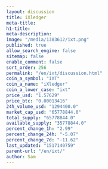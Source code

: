 ```yaml
---
layout: discussion
title: iXledger
meta-title: 
h1-title: 
meta-description: 
image: "/media/1383612/ixt.png"
published: true
allow_search_engine: false
sitemap: false
enable_comment: false
sort_order: 256
permalink: "/en/ixt/discussion.html"
coin_a_symbol: "IXT"
coin_a_name: "iXledger"
coin_a_lower_case: "ixt"
price_usd: "1.57629"
price_btc: "0.00013416"
24h_volume_usd: "1294400.0"
market_cap_usd: "65778844.0"
total_supply: "65778844.0"
available_supply: "35778844.0"
percent_change_1h: "2.99"
percent_change_24h: "-5.07"
percent_change_7d: "-11.62"
last_updated: "1517140759"
parent-url: "/en/ixt/"
author: Sam
---
```



